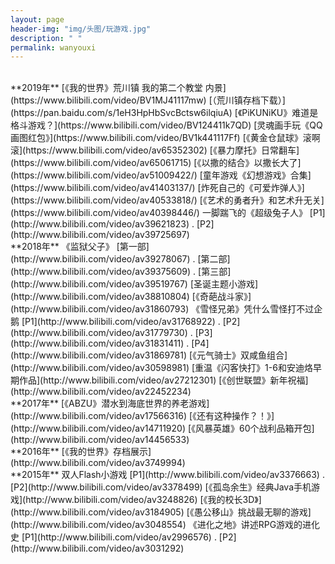 ```yaml
---
layout: page
header-img: "img/头图/玩游戏.jpg"  
description: " "
permalink: wanyouxi
---
```

<title>猫球二扯玩游戏 - 猫球社长</title>
<link rel="shortcut icon" href="/favicon.ico" type="image/x-icon"/>
<br>
**2019年**  
[《我的世界》荒川镇 我的第二个教堂 内景](https://www.bilibili.com/video/BV1MJ41117mw)  
[（荒川镇存档下载）](https://pan.baidu.com/s/1eH3HpHbSvcBctsw6ilqiuA)  
[《PiKUNiKU》难道是格斗游戏？](https://www.bilibili.com/video/BV124411k7QD)  
[灵魂画手玩《QQ画图红包》](https://www.bilibili.com/video/BV1k441117Ff)  
[《黄金仓鼠球》滚啊滚](https://www.bilibili.com/video/av65352302)  
[《暴力摩托》日常翻车](https://www.bilibili.com/video/av65061715)  
[《以撒的结合》以撒长大了](https://www.bilibili.com/video/av51009422/)  
[童年游戏《幻想游戏》合集](https://www.bilibili.com/video/av41403137/)  
[炸死自己的《可爱炸弹人》](https://www.bilibili.com/video/av40533818/)  
[《艺术的勇者升》和艺术升无关](https://www.bilibili.com/video/av40398446/)  
一脚踹飞的《超级兔子人》 [P1](http://www.bilibili.com/video/av39621823) . [P2](http://www.bilibili.com/video/av39725697)  
<br>
**2018年**  
《监狱父子》 
[第一部](http://www.bilibili.com/video/av39278067) . 
[第二部](http://www.bilibili.com/video/av39375609) . 
[第三部](http://www.bilibili.com/video/av39519767)  
[圣诞主题小游戏](http://www.bilibili.com/video/av38810804)  
[《奇葩战斗家》](http://www.bilibili.com/video/av31860793)  
《雪怪兄弟》凭什么雪怪打不过企鹅 
[P1](http://www.bilibili.com/video/av31768922) . 
[P2](http://www.bilibili.com/video/av31779730) . 
[P3](http://www.bilibili.com/video/av31831411) . 
[P4](http://www.bilibili.com/video/av31869781)  
[《元气骑士》双咸鱼组合](http://www.bilibili.com/video/av30598981)  
[重温《闪客快打》1-6和安迪烙早期作品](http://www.bilibili.com/video/av27212301)  
[《创世联盟》新年祝福](http://www.bilibili.com/video/av22452234)  
<br>
**2017年**  
[《ABZU》潜水到海底世界的养老游戏](http://www.bilibili.com/video/av17566316)  
[《还有这种操作？！》](http://www.bilibili.com/video/av14711920)  
[《风暴英雄》60个战利品箱开包](http://www.bilibili.com/video/av14456533)  
<br>
**2016年**  
[《我的世界》存档展示](http://www.bilibili.com/video/av3749994)  
<br>
**2015年**  
双人Flash小游戏 
[P1](http://www.bilibili.com/video/av3376663) . 
[P2](http://www.bilibili.com/video/av3378499)  
[《孤岛余生》经典Java手机游戏](http://www.bilibili.com/video/av3248826)  
[《我的校长3D》](http://www.bilibili.com/video/av3184905)  
[《愚公移山》挑战最无聊的游戏](http://www.bilibili.com/video/av3048554)  
《进化之地》讲述RPG游戏的进化史 
[P1](http://www.bilibili.com/video/av2996576) . 
[P2](http://www.bilibili.com/video/av3031292)  
